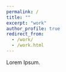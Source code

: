 ```yaml
---
permalink: /
title: ""
excerpt: "work"
author_profile: true
redirect_from: 
  - /work/
  - /work.html
---
```


Lorem Ipsum.
